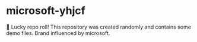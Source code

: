﻿# microsoft-yhjcf

🎲 Lucky repo roll!
This repository was created randomly and contains some demo files.
Brand influenced by microsoft.
